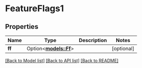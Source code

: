 # FeatureFlags1

## Properties

Name | Type | Description | Notes
------------ | ------------- | ------------- | -------------
**ff** | Option<[**models::Ff**](Ff.md)> |  | [optional]

[[Back to Model list]](../README.md#documentation-for-models) [[Back to API list]](../README.md#documentation-for-api-endpoints) [[Back to README]](../README.md)


